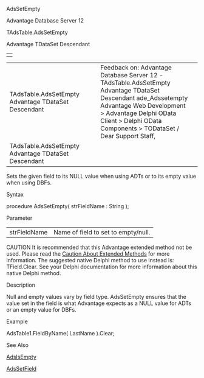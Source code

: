 AdsSetEmpty




Advantage Database Server 12  

TAdsTable.AdsSetEmpty

Advantage TDataSet Descendant

|  |
| --- |
|  |

|  |  |  |  |  |
| --- | --- | --- | --- | --- |
| TAdsTable.AdsSetEmpty  Advantage TDataSet Descendant |  |  | Feedback on: Advantage Database Server 12 - TAdsTable.AdsSetEmpty Advantage TDataSet Descendant ade\_Adssetempty Advantage Web Development > Advantage Delphi OData Client > Delphi OData Components > TODataSet / Dear Support Staff, |  |
| TAdsTable.AdsSetEmpty  Advantage TDataSet Descendant |  |  |  |  |

Sets the given field to its NULL value when using ADTs or to its empty value when using DBFs.

Syntax

procedure AdsSetEmpty( strFieldName : String );

Parameter

|  |  |
| --- | --- |
| strFieldName | Name of field to set to empty/null. |

CAUTION It is recommended that this Advantage extended method not be used. Please read the [Caution About Extended Methods](ade_caution_about_extended_methods.htm) for more information. The suggested native Delphi method to use instead is: TField.Clear. See your Delphi documentation for more information about this native Delphi method.

Description

Null and empty values vary by field type. AdsSetEmpty ensures that the value set in the field is what Advantage expects as a NULL value for ADTs or an empty value for DBFs.

Example

AdsTable1.FieldByName( LastName ).Clear;

See Also

[AdsIsEmpty](ade_adsisempty.htm)

[AdsSetField](ade_adssetfield.htm)